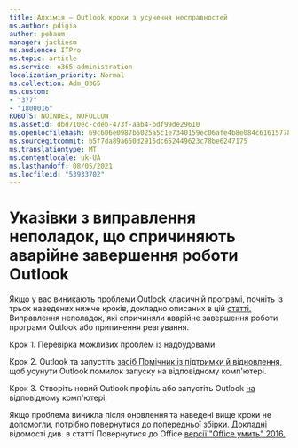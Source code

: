 ```yaml
---
title: Алхімія – Outlook кроки з усунення несправностей
ms.author: pdigia
author: pebaum
manager: jackiesm
ms.audience: ITPro
ms.topic: article
ms.service: o365-administration
localization_priority: Normal
ms.collection: Adm_O365
ms.custom:
- "377"
- "1800016"
ROBOTS: NOINDEX, NOFOLLOW
ms.assetid: dbd710ec-cdeb-473f-aab4-bdf99de29610
ms.openlocfilehash: 69c606e0987b5025a5c1e7340159ec06afe4b8e084c61615778a90114f9b4ecb
ms.sourcegitcommit: b5f7da89a650d2915dc652449623c78be6247175
ms.translationtype: MT
ms.contentlocale: uk-UA
ms.lasthandoff: 08/05/2021
ms.locfileid: "53933702"
---
```

# <a name="outlook-crash-troubleshooting-steps"></a>Указівки з виправлення неполадок, що спричиняють аварійне завершення роботи Outlook

Якщо у вас виникають проблеми Outlook класичній програмі, почніть із трьох наведених нижче кроків, докладно описаних в цій [статті.](https://docs.microsoft.com/exchange/troubleshoot/outlook-crashes/crash-issues) Виправлення неполадок, які спричиняли аварійне завершення роботи програми Outlook або припинення реагування.
  
Крок 1. Перевірка можливих проблем із надбудовами.
  
Крок 2. Outlook та запустіть [засіб Помічник із підтримки й відновлення,](https://aka.ms/SaRA-OutlookWontStart) щоб усунути Outlook помилок запуску на відповідному комп'ютері.
  
Крок 3. Створіть новий Outlook профіль або запустіть Outlook [на](https://aka.ms/SaRA-OutlookSetupProfile) відповідному комп'ютері.
  
Якщо проблема виникла після оновлення та наведені вище кроки не допомогли, потрібно повернутися до попередньої збірки. Докладні відомості див. в статті Повернутися до Office [версії "Office умить" 2016.](https://support.microsoft.com/help/2770432)
  
